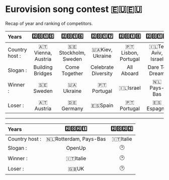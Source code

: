# Eurovision song contest 🇪🇺🇪🇺
Recap of year and ranking of competitors.

|Years|2️⃣0️⃣1️⃣5️⃣|2️⃣0️⃣1️⃣6️⃣|2️⃣0️⃣1️⃣7️⃣|2️⃣0️⃣1️⃣8️⃣|2️⃣0️⃣1️⃣9️⃣|2️⃣0️⃣2️⃣0️⃣|
| :---|:-------:|:------:|:-------:|:-------:|:-------:|:-------:|
|Country host :|🇦🇹Vienna, Austria|🇸🇪Stockholm, Sweden|🇺🇦Kiev, Ukraine|🇵🇹Lisbon, Portugal|🇮🇱Tel Aviv, Israel|🇳🇱Rotterdam, Pays-Bas|
|Slogan :|Building Bridges|Come Together|Celebrate Diversity|All Aboard|Dare To Dream|😷|
|Winner :|🇸🇪Sweden|🇺🇦Ukraine|🇵🇹Portugal|🇮🇱Israel|🇳🇱Pays-Bas|😷|
|Loser :|🇦🇹Austria|🇩🇪Germany|🇪🇸Spain|🇵🇹Portugal|🇪🇸Espagne|😷|

---

|Years|2️⃣0️⃣2️⃣1️⃣|2️⃣0️⃣2️⃣2️⃣|
| :---|:-------:|:-------:|
|Country host :|🇳🇱Rotterdam, Pays-Bas|🇮🇹Italie|
|Slogan :|OpenUp|🕑|
|Winner :|🇮🇹Italie|🕑|
|Loser :|🇬🇧UK|🕑|
